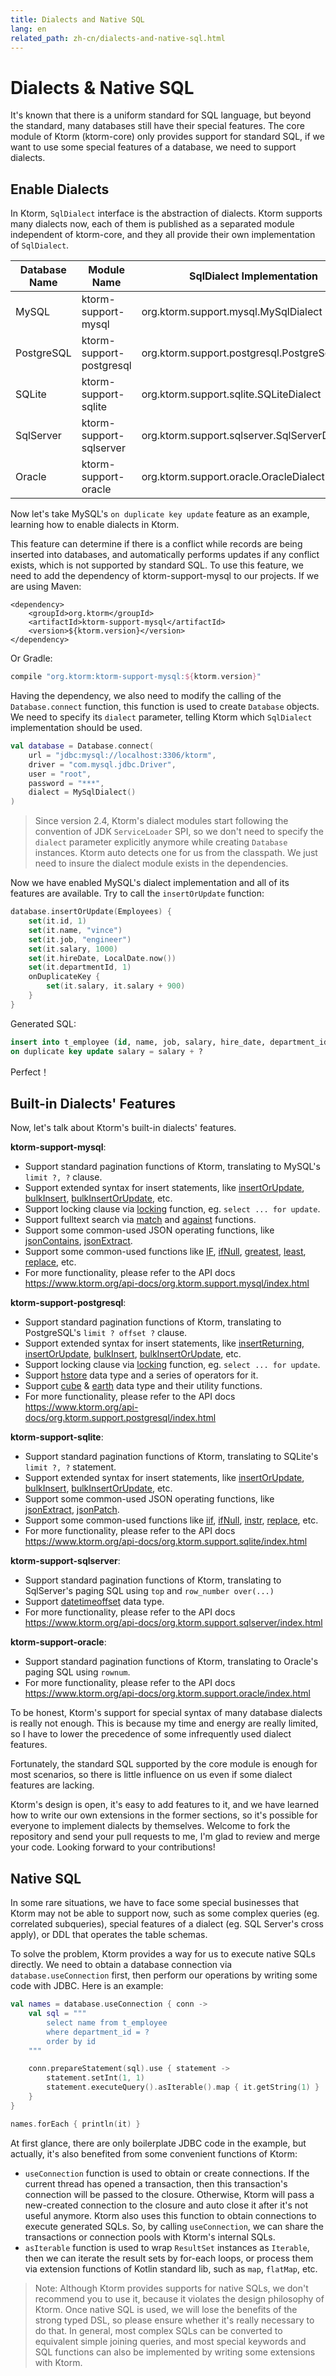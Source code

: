 ```yaml
---
title: Dialects and Native SQL
lang: en
related_path: zh-cn/dialects-and-native-sql.html
---
```


# Dialects & Native SQL

It's known that there is a uniform standard for SQL language, but beyond the standard, many databases still have their special features. The core module of Ktorm (ktorm-core) only provides support for standard SQL, if we want to use some special features of a database, we need to support dialects. 

## Enable Dialects

In Ktorm, `SqlDialect` interface is the abstraction of dialects. Ktorm supports many dialects now, each of them is published as a separated module independent of ktorm-core, and they all provide their own implementation of `SqlDialect`. 

| Database Name | Module Name              | SqlDialect Implementation                      |
| ------------- | ------------------------ | ---------------------------------------------- |
| MySQL         | ktorm-support-mysql      | org.ktorm.support.mysql.MySqlDialect           |
| PostgreSQL    | ktorm-support-postgresql | org.ktorm.support.postgresql.PostgreSqlDialect |
| SQLite        | ktorm-support-sqlite     | org.ktorm.support.sqlite.SQLiteDialect         |
| SqlServer     | ktorm-support-sqlserver  | org.ktorm.support.sqlserver.SqlServerDialect   |
| Oracle        | ktorm-support-oracle     | org.ktorm.support.oracle.OracleDialect         |

Now let's take MySQL's `on duplicate key update` feature as an example, learning how to enable dialects in Ktorm. 

This feature can determine if there is a conflict while records are being inserted into databases, and automatically performs updates if any conflict exists, which is not supported by standard SQL. To use this feature, we need to add the dependency of ktorm-support-mysql to our projects. If we are using Maven: 

```
<dependency>
    <groupId>org.ktorm</groupId>
    <artifactId>ktorm-support-mysql</artifactId>
    <version>${ktorm.version}</version>
</dependency>
```

Or Gradle: 

```groovy
compile "org.ktorm:ktorm-support-mysql:${ktorm.version}"
```

Having the dependency, we also need to modify the calling of the `Database.connect` function, this function is used to create `Database` objects. We need to specify its `dialect` parameter, telling Ktorm which `SqlDialect` implementation should be used. 

```kotlin
val database = Database.connect(
    url = "jdbc:mysql://localhost:3306/ktorm", 
    driver = "com.mysql.jdbc.Driver", 
    user = "root", 
    password = "***", 
    dialect = MySqlDialect()
)
```
> Since version 2.4, Ktorm's dialect modules start following the convention of JDK `ServiceLoader` SPI, so we don't need to specify the `dialect` parameter explicitly anymore while creating `Database` instances. Ktorm auto detects one for us from the classpath. We just need to insure the dialect module exists in the dependencies. 

Now we have enabled MySQL's dialect implementation and all of its features are available. Try to call the `insertOrUpdate` function: 

```kotlin
database.insertOrUpdate(Employees) {
    set(it.id, 1)
    set(it.name, "vince")
    set(it.job, "engineer")
    set(it.salary, 1000)
    set(it.hireDate, LocalDate.now())
    set(it.departmentId, 1)
    onDuplicateKey {
        set(it.salary, it.salary + 900)
    }
}
```

Generated SQL: 

```sql
insert into t_employee (id, name, job, salary, hire_date, department_id) values (?, ?, ?, ?, ?, ?) 
on duplicate key update salary = salary + ? 
```

Perfect！

## Built-in Dialects' Features

Now, let's talk about Ktorm's built-in dialects' features. 

**ktorm-support-mysql**: 

- Support standard pagination functions of Ktorm, translating to MySQL's `limit ?, ?` clause. 
- Support extended syntax for insert statements, like [insertOrUpdate](https://www.ktorm.org/api-docs/org.ktorm.support.mysql/insert-or-update.html), [bulkInsert](https://www.ktorm.org/api-docs/org.ktorm.support.mysql/bulk-insert.html), [bulkInsertOrUpdate](https://www.ktorm.org/api-docs/org.ktorm.support.mysql/bulk-insert-or-update.html), etc.
- Support locking clause via [locking](https://www.ktorm.org/api-docs/org.ktorm.support.mysql/locking.html) function, eg. `select ... for update`.
- Support fulltext search via [match](https://www.ktorm.org/api-docs/org.ktorm.support.mysql/match.html) and [against](https://www.ktorm.org/api-docs/org.ktorm.support.mysql/against.html) functions. 
- Support some common-used JSON operating functions, like [jsonContains](https://www.ktorm.org/api-docs/org.ktorm.support.mysql/json-contains.html), [jsonExtract](https://www.ktorm.org/api-docs/org.ktorm.support.mysql/json-extract.html).
- Support some common-used functions like [IF](https://www.ktorm.org/api-docs/org.ktorm.support.mysql/-i-f.html), [ifNull](https://www.ktorm.org/api-docs/org.ktorm.support.mysql/if-null.html), [greatest](https://www.ktorm.org/api-docs/org.ktorm.support.mysql/greatest.html), [least](https://www.ktorm.org/api-docs/org.ktorm.support.mysql/least.html), [replace](https://www.ktorm.org/api-docs/org.ktorm.support.mysql/replace.html), etc.
- For more functionality, please refer to the API docs https://www.ktorm.org/api-docs/org.ktorm.support.mysql/index.html

**ktorm-support-postgresql**: 

- Support standard pagination functions of Ktorm, translating to PostgreSQL's `limit ? offset ?` clause.
- Support extended syntax for insert statements, like [insertReturning](https://www.ktorm.org/api-docs/org.ktorm.support.postgresql/insert-returning.html), [insertOrUpdate](https://www.ktorm.org/api-docs/org.ktorm.support.postgresql/insert-or-update.html), [bulkInsert](https://www.ktorm.org/api-docs/org.ktorm.support.postgresql/bulk-insert.html), [bulkInsertOrUpdate](https://www.ktorm.org/api-docs/org.ktorm.support.postgresql/bulk-insert-or-update.html), etc. 
- Support locking clause via [locking](https://www.ktorm.org/api-docs/org.ktorm.support.postgresql/locking.html) function, eg. `select ... for update`. 
- Support [hstore](https://www.ktorm.org/api-docs/org.ktorm.support.postgresql/hstore.html) data type and a series of operators for it. 
- Support [cube](https://www.ktorm.org/api-docs/org.ktorm.support.postgresql/cube.html) & [earth](https://www.ktorm.org/api-docs/org.ktorm.support.postgresql/earth.html) data type and their utility functions.
- For more functionality, please refer to the API docs  https://www.ktorm.org/api-docs/org.ktorm.support.postgresql/index.html

**ktorm-support-sqlite**: 

- Support standard pagination functions of Ktorm, translating to SQLite's `limit ?, ?` statement. 
- Support extended syntax for insert statements, like [insertOrUpdate](https://www.ktorm.org/api-docs/org.ktorm.support.sqlite/insert-or-update.html), [bulkInsert](https://www.ktorm.org/api-docs/org.ktorm.support.sqlite/bulk-insert.html), [bulkInsertOrUpdate](https://www.ktorm.org/api-docs/org.ktorm.support.sqlite/bulk-insert-or-update.html), etc.
- Support some common-used JSON operating functions, like [jsonExtract](https://www.ktorm.org/api-docs/org.ktorm.support.sqlite/json-extract.html), [jsonPatch](https://www.ktorm.org/api-docs/org.ktorm.support.sqlite/json-patch.html).
- Support some common-used functions like [iif](https://www.ktorm.org/api-docs/org.ktorm.support.sqlite/iif.html), [ifNull](https://www.ktorm.org/api-docs/org.ktorm.support.sqlite/if-null.html), [instr](https://www.ktorm.org/api-docs/org.ktorm.support.sqlite/instr.html), [replace](https://www.ktorm.org/api-docs/org.ktorm.support.sqlite/replace.html), etc.
- For more functionality, please refer to the API docs  https://www.ktorm.org/api-docs/org.ktorm.support.sqlite/index.html

**ktorm-support-sqlserver**: 

- Support standard pagination functions of Ktorm, translating to SqlServer's paging SQL using `top` and `row_number over(...)`
- Support [datetimeoffset](https://www.ktorm.org/api-docs/org.ktorm.support.sqlserver/datetimeoffset.html) data type. 
- For more functionality, please refer to the API docs https://www.ktorm.org/api-docs/org.ktorm.support.sqlserver/index.html

**ktorm-support-oracle**: 

- Support standard pagination functions of Ktorm, translating to Oracle's paging SQL using `rownum`.
- For more functionality, please refer to the API docs  https://www.ktorm.org/api-docs/org.ktorm.support.oracle/index.html

To be honest, Ktorm's support for special syntax of many database dialects is really not enough. This is because my time and energy are really limited, so I have to lower the precedence of some infrequently used dialect features. 

Fortunately, the standard SQL supported by the core module is enough for most scenarios, so there is little influence on us even if some dialect features are lacking. 

Ktorm's design is open, it's easy to add features to it, and we have learned how to write our own extensions in the former sections, so it's possible for everyone to implement dialects by themselves. Welcome to fork the repository and send your pull requests to me, I'm glad to review and merge your code. Looking forward to your contributions!

## Native SQL

In some rare situations, we have to face some special businesses that Ktorm may not be able to support now, such as some complex queries (eg. correlated subqueries), special features of a dialect (eg. SQL Server's cross apply), or DDL that operates the table schemas. 

To solve the problem, Ktorm provides a way for us to execute native SQLs directly. We need to obtain a database connection via `database.useConnection` first, then perform our operations by writing some code with JDBC. Here is an example: 

```kotlin
val names = database.useConnection { conn ->
    val sql = """
        select name from t_employee
        where department_id = ?
        order by id
    """

    conn.prepareStatement(sql).use { statement ->
        statement.setInt(1, 1)
        statement.executeQuery().asIterable().map { it.getString(1) }
    }
}

names.forEach { println(it) }
```

At first glance, there are only boilerplate JDBC code in the example, but actually, it's also benefited from some convenient functions of Ktorm: 

- `useConnection` function is used to obtain or create connections. If the current thread has opened a transaction, then this transaction's connection will be passed to the closure. Otherwise, Ktorm will pass a new-created connection to the closure and auto close it after it's not useful anymore. Ktorm also uses this function to obtain connections to execute generated SQLs. So, by calling `useConnection`, we can share the transactions or connection pools with Ktorm's internal SQLs. 
- `asIterable` function is used to wrap `ResultSet` instances as `Iterable`, then we can iterate the result sets by for-each loops, or process them via extension functions of Kotlin standard lib, such as `map`, `flatMap`, etc. 

> Note: Although Ktorm provides supports for native SQLs, we don't recommend you to use it, because it violates the design philosophy of Ktorm. Once native SQL is used, we will lose the benefits of the strong typed DSL, so please ensure whether it's really necessary to do that. In general, most complex SQLs can be converted to equivalent simple joining queries, and most special keywords and SQL functions can also be implemented by writing some extensions with Ktorm. 

